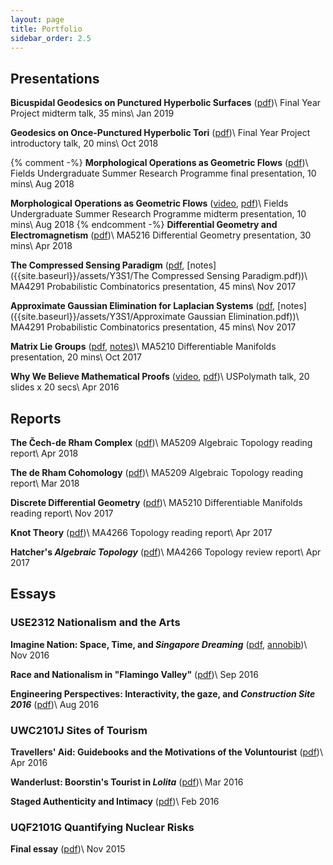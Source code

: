 ```yaml
---
layout: page
title: Portfolio
sidebar_order: 2.5
---
```


## Presentations

__Bicuspidal Geodesics on Punctured Hyperbolic Surfaces__ ([pdf]({{site.baseurl}}/assets/Y4S2/FYP_midterm_talk_handout.pdf))\\
Final Year Project midterm talk, 35 mins\\
Jan 2019

__Geodesics on Once-Punctured Hyperbolic Tori__ ([pdf]({{site.baseurl}}/assets/Y4S1/FYP_intro_talk_handout.pdf))\\
Final Year Project introductory talk, 20 mins\\
Oct 2018

{% comment -%}
__Morphological Operations as Geometric Flows__ ([pdf]({{site.baseurl}}/assets/))\\
Fields Undergraduate Summer Research Programme final presentation, 10 mins\\
Aug 2018

__Morphological Operations as Geometric Flows__ ([video](http://www.fields.utoronto.ca/video-archive/static/2018/08/2659-19296/mergedvideo.ogv), [pdf]({{site.baseurl}}/assets/))\\
Fields Undergraduate Summer Research Programme midterm presentation, 10 mins\\
Aug 2018
{% endcomment -%}
__Differential Geometry and Electromagnetism__ ([pdf]({{site.baseurl}}/assets/Y3S2/MA5216_presentation_handout.pdf))\\
MA5216 Differential Geometry presentation, 30 mins\\
Apr 2018

__The Compressed Sensing Paradigm__ ([pdf]({{site.baseurl}}/assets/Y3S1/ma4291_completion_handout.pdf), [notes]({{site.baseurl}}/assets/Y3S1/The Compressed Sensing Paradigm.pdf))\\
MA4291 Probabilistic Combinatorics presentation, 45 mins\\
Nov 2017

__Approximate Gaussian Elimination for Laplacian Systems__ ([pdf]({{site.baseurl}}/assets/Y3S1/ma4291_laplacian_handout.pdf), [notes]({{site.baseurl}}/assets/Y3S1/Approximate Gaussian Elimination.pdf))\\
MA4291 Probabilistic Combinatorics presentation, 45 mins\\
Nov 2017

__Matrix Lie Groups__ ([pdf]({{site.baseurl}}/assets/Y3S1/matrix_lie_groups_presentation_handout.pdf), [notes]({{site.baseurl}}/assets/Y3S1/matrix_lie_groups.pdf))\\
MA5210 Differentiable Manifolds presentation, 20 mins\\
Oct 2017

__Why We Believe Mathematical Proofs__ ([video](https://youtu.be/_u80oRM4bcE), [pdf]({{site.baseurl}}/assets/Y1S2/proof.pdf))\\
USPolymath talk, 20 slides x 20 secs\\
Apr 2016


## Reports

__The Čech-de Rham Complex__ ([pdf]({{site.baseurl}}/assets/Y3S2/cech_de_rham.pdf))\\
MA5209 Algebraic Topology reading report\\
Apr 2018

__The de Rham Cohomology__ ([pdf]({{site.baseurl}}/assets/Y3S2/de_rham.pdf))\\
MA5209 Algebraic Topology reading report\\
Mar 2018

__Discrete Differential Geometry__ ([pdf]({{site.baseurl}}/assets/Y3S1/discrete_differential_geometry.pdf))\\
MA5210 Differentiable Manifolds reading report\\
Nov 2017

__Knot Theory__ ([pdf]({{site.baseurl}}/assets/Y2S2/reading_report.pdf))\\
MA4266 Topology reading report\\
Apr 2017

__Hatcher's _Algebraic Topology___ ([pdf]({{site.baseurl}}/assets/Y2S2/review_report.pdf))\\
MA4266 Topology review report\\
Apr 2017


## Essays

### USE2312 Nationalism and the Arts

__Imagine Nation: Space, Time, and _Singapore Dreaming___ ([pdf]({{site.baseurl}}/assets/Y2S1/USE2312_YouChoose.pdf), [annobib]({{site.baseurl}}/assets/Y2S1/USE2312_YouChoose_annobib.pdf))\\
Nov 2016

__Race and Nationalism in "Flamingo Valley"__ ([pdf]({{site.baseurl}}/assets/Y2S1/USE2312_SingArt2.pdf))\\
Sep 2016

__Engineering Perspectives: Interactivity, the gaze, and _Construction Site 2016___ ([pdf]({{site.baseurl}}/assets/Y2S1/USE2312_SingArt1.pdf))\\
Aug 2016

### UWC2101J Sites of Tourism

__Travellers' Aid: Guidebooks and the Motivations of the Voluntourist__ ([pdf]({{site.baseurl}}/assets/Y1S2/UWC2101J_paper3.pdf))\\
Apr 2016

__Wanderlust: Boorstin's Tourist in _Lolita___ ([pdf]({{site.baseurl}}/assets/Y1S2/UWC2101J_paper2.pdf))\\
Mar 2016

__Staged Authenticity and Intimacy__ ([pdf]({{site.baseurl}}/assets/Y1S2/UWC2101J_paper1.pdf))\\
Feb 2016

### UQF2101G Quantifying Nuclear Risks

__Final essay__ ([pdf]({{site.baseurl}}/assets/Y1S1/UQF2101G_essay.pdf))\\
Nov 2015